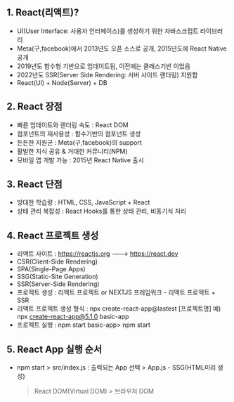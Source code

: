 ## 1. React(리액트)?
- UI(User Interface: 사용자 인터페이스)를 생성하기 위한 자바스크립트 라이브러리
- Meta(구,facebook)에서 2013년도 오픈 소스로 공개, 2015년도에 React Native 공개
- 2019년도 함수형 기반으로 업데이트됨, 이전에는 클래스기반 이었음
- 2022년도 SSR(Server Side Rendering: 서버 사이드 랜더링) 지원함
- React(UI) + Node(Server) + DB

## 2. React 장점
- 빠른 업데이트와 렌더링 속도 : React DOM
- 컴포넌트의 재사용성 : 함수기반의 컴포넌트 생성
- 든든한 지원군 : Meta(구,facebook)의 support
- 활발한 지식 공유 & 거대한 커뮤니티(NPM)
- 모바일 앱 개발 가능 : 2015년 React Native 출시

## 3. React 단점
- 방대한 학습량 : HTML, CSS, JavaScript + React
- 상태 관리 복잡성 : React Hooks를 통한 상태 관리, 비동기식 처리

## 4. React 프로젝트 생성
- 리액트 사이트 : https://reactjs.org  ---> https://react.dev
- CSR(Client-Side Rendering)
- SPA(Single-Page Apps)
- SSG(Static-Site Generation)
- SSR(Server-Side Rendering)
- 프로젝트 생성 : 리액트 프로젝트 or NEXTJS 프레임워크 - 리액트 프로젝트 + SSR
- 리액트 프로젝트 생성
  형식 : npx create-react-app@lastest [프로젝트명]
  예) npx create-react-app@5.1.0 basic-app
- 프로젝트 실행 : npm start
  basic-app> npm start

## 5. React App 실행 순서
- npm start > src/index.js : 출력되는 App 선택 > App.js - SSG(HTML미리 생성)
  > React DOM(Virtual DOM) > 브라우저 DOM

  
